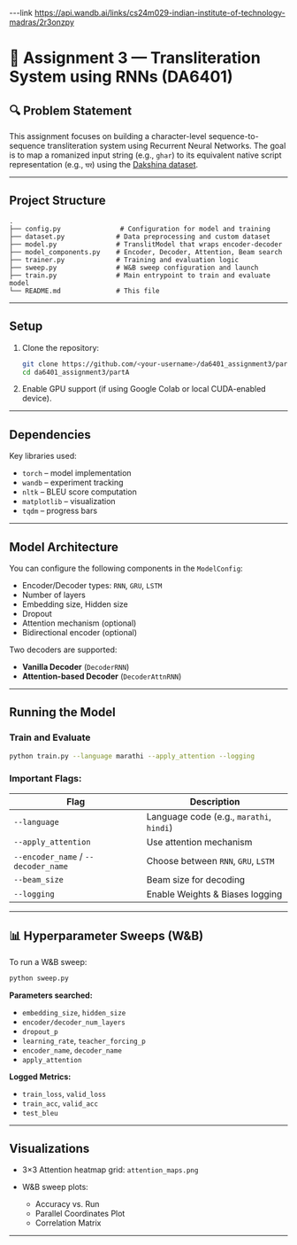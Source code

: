 
---link https://api.wandb.ai/links/cs24m029-indian-institute-of-technology-madras/2r3onzpy


# 📝 Assignment 3 — Transliteration System using RNNs (DA6401)

## 🔍 Problem Statement

This assignment focuses on building a character-level sequence-to-sequence transliteration system using Recurrent Neural Networks. The goal is to map a romanized input string (e.g., `ghar`) to its equivalent native script representation (e.g., `घर`) using the [Dakshina dataset](https://github.com/google-research-datasets/dakshina).

---

## Project Structure

```
.
├── config.py               # Configuration for model and training
├── dataset.py             # Data preprocessing and custom dataset
├── model.py               # TranslitModel that wraps encoder-decoder
├── model_components.py    # Encoder, Decoder, Attention, Beam search
├── trainer.py             # Training and evaluation logic
├── sweep.py               # W&B sweep configuration and launch
├── train.py               # Main entrypoint to train and evaluate model
└── README.md              # This file
```

---

##  Setup

1. Clone the repository:

   ```bash
   git clone https://github.com/<your-username>/da6401_assignment3/partA
   cd da6401_assignment3/partA
   ```



2. Enable GPU support (if using Google Colab or local CUDA-enabled device).

---

##  Dependencies

Key libraries used:

* `torch` – model implementation
* `wandb` – experiment tracking
* `nltk` – BLEU score computation
* `matplotlib` – visualization
* `tqdm` – progress bars

---

##  Model Architecture

You can configure the following components in the `ModelConfig`:

* Encoder/Decoder types: `RNN`, `GRU`, `LSTM`
* Number of layers
* Embedding size, Hidden size
* Dropout
* Attention mechanism (optional)
* Bidirectional encoder (optional)

Two decoders are supported:

* **Vanilla Decoder** (`DecoderRNN`)
* **Attention-based Decoder** (`DecoderAttnRNN`)

---

##  Running the Model

### Train and Evaluate

```bash
python train.py --language marathi --apply_attention --logging
```

### Important Flags:

| Flag                                | Description                              |
| ----------------------------------- | ---------------------------------------- |
| `--language`                        | Language code (e.g., `marathi`, `hindi`) |
| `--apply_attention`                 | Use attention mechanism                  |
| `--encoder_name` / `--decoder_name` | Choose between `RNN`, `GRU`, `LSTM`      |
| `--beam_size`                       | Beam size for decoding                   |
| `--logging`                         | Enable Weights & Biases logging          |

---

## 📊 Hyperparameter Sweeps (W\&B)

To run a W\&B sweep:

```bash
python sweep.py
```

**Parameters searched:**

* `embedding_size`, `hidden_size`
* `encoder/decoder_num_layers`
* `dropout_p`
* `learning_rate`, `teacher_forcing_p`
* `encoder_name`, `decoder_name`
* `apply_attention`

**Logged Metrics:**

* `train_loss`, `valid_loss`
* `train_acc`, `valid_acc`
* `test_bleu`

---



##  Visualizations

* 3×3 Attention heatmap grid: `attention_maps.png`
* W\&B sweep plots:

  * Accuracy vs. Run
  * Parallel Coordinates Plot
  * Correlation Matrix

---



